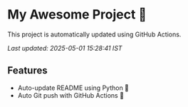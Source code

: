 # My Awesome Project 🚀

This project is automatically updated using GitHub Actions.

_Last updated: 2025-05-01 15:28:41 IST_

## Features
- Auto-update README using Python 🐍
- Auto Git push with GitHub Actions 🤖
